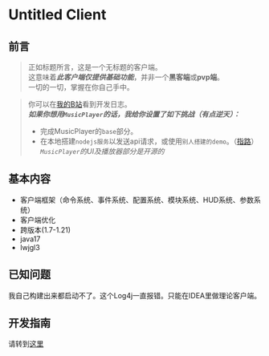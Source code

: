 # Untitled Client
## 前言
> 正如标题所言，这是一个无标题的客户端。<br>
> 这意味着***此客户端仅提供基础功能***，并非一个**黑客端**或**pvp端**。<br>
> 一切的一切，掌握在你自己手中。

> 你可以在[我的B站](https://space.bilibili.com/538684595)看到开发日志。<br>
> ***如果你想用`MusicPlayer`的话，我给你设置了如下挑战（有点逆天）：***<br>
> - 完成MusicPlayer的`base`部分。
> - 在本地搭建`nodejs服务`以发送api请求，或使用`别人搭建的demo`。（[指路](https://gitlab.com/Binaryify/neteasecloudmusicapi)）<br>
> *`MusicPlayer`的UI及播放器部分是开源的*

## 基本内容
- 客户端框架（命令系统、事件系统、配置系统、模块系统、HUD系统、参数系统）
- 客户端优化
- 跨版本(1.7-1.21)
- java17
- lwjgl3
## 已知问题
我自己构建出来都启动不了。这个Log4j一直报错。只能在IDEA里做理论客户端。
## 开发指南
请转到[这里](docs/GettingStarted.md)